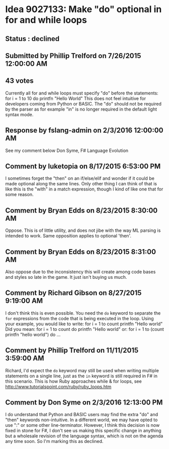 # Idea 9027133: Make "do" optional in for and while loops #

## Status : declined

## Submitted by Phillip Trelford on 7/26/2015 12:00:00 AM

## 43 votes

Currently all for and while loops must specify "do" before the statements:
for i = 1 to 10 do
printfn "Hello World"
This does not feel intuitive for developers coming from Python or BASIC. The "do" should not be required by the parser as for example "in" is no longer required in the default light syntax mode.

## Response by fslang-admin on 2/3/2016 12:00:00 AM

See my comment below
Don Syme, F# Language Evolution


## Comment by luketopia on 8/17/2015 6:53:00 PM

I sometimes forget the "then" on an if/else/elif and wonder if it could be made optional along the same lines. Only other thing I can think of that is like this is the "with" in a match expression, though I kind of like one that for some reason.

## Comment by Bryan Edds on 8/23/2015 8:30:00 AM

Oppose. This is of little utility, and does not jibe with the way ML parsing is intended to work. Same opposition applies to optional 'then'.

## Comment by Bryan Edds on 8/23/2015 8:31:00 AM

Also oppose due to the inconsistency this will create among code bases and styles so late in the game. It just isn't buying us much.

## Comment by Richard Gibson on 8/27/2015 9:19:00 AM

I don't think this is even possible. You need the `do` keyword to separate the `for` expressions from the code that is being executed in the loop.
Using your example, you would like to write:
for i = 1 to count printfn "Hello world"
Did you mean:
for i = 1 to count do printfn "Hello world"
or:
for i = 1 to (count printfn "hello world") do ...

## Comment by Phillip Trelford on 11/11/2015 3:59:00 AM

Richard, I'd expect the `do` keyword may still be used when writing multiple statements on a single line, just as the `in` keyword is still required in F# in this scenario. This is how Ruby approaches while & for loops, see http://www.tutorialspoint.com/ruby/ruby_loops.htm

## Comment by Don Syme on 2/3/2016 12:13:00 PM

I do understand that Python and BASIC users may find the extra "do" and "then" keywords non-intuitive. In a different world, we may have opted to use ":" or some other line-terminator.
However, I think this decision is now fixed in stone for F#, I don't see us making this specific change in anything but a wholesale revision of the language syntax, which is not on the agenda any time soon.
So I'm marking this as declined.
